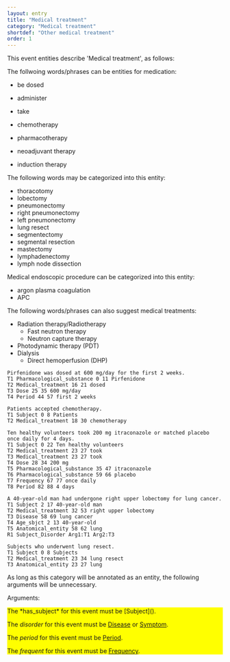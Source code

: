 ```yaml
---
layout: entry
title: "Medical treatment"
category: "Medical treatment"
shortdef: "Other medical treatment"
order: 1
---
```


This event entities describe 'Medical treatment', as follows:

The follwoing words/phrases can be entities for medication:
- be dosed
- administer
- take

- chemotherapy
- pharmacotherapy
- neoadjuvant therapy
- induction therapy

The following words may be categorized into this entity:

- thoracotomy
- lobectomy
- pneumonectomy
- right pneumonectomy
- left pneumonectomy
- lung resect
- segmentectomy
- segmental resection
- mastectomy
- lymphadenectomy
- lymph node dissection

Medical endoscopic procedure can be categorized into this entity:
- argon plasma coagulation
- APC

The following words/phrases can also suggest medical treatments:

- Radiation therapy/Radiotherapy
  - Fast neutron therapy
  - Neutron capture therapy
- Photodynamic therapy (PDT)
- Dialysis
  - Direct hemoperfusion (DHP)

~~~ ann
Pirfenidone was dosed at 600 mg/day for the first 2 weeks.
T1 Pharmacological_substance 0 11 Pirfenidone
T2 Medical_treatment 16 21 dosed
T3 Dose 25 35 600 mg/day
T4 Period 44 57 first 2 weeks
~~~
~~~ ann
Patients accepted chemotherapy.
T1 Subject 0 8 Patients
T2 Medical_treatment 18 30 chemotherapy
~~~
~~~ ann
Ten healthy volunteers took 200 mg itraconazole or matched placebo once daily for 4 days.
T1 Subject 0 22 Ten healthy volunteers
T2 Medical_treatment 23 27 took
T3 Medical_treatment 23 27 took
T4 Dose 28 34 200 mg
T5 Pharmacological_substance 35 47 itraconazole
T6 Pharmacological_substance 59 66 placebo
T7 Frequency 67 77 once daily
T8 Period 82 88 4 days
~~~

~~~ ann
A 40-year-old man had undergone right upper lobectomy for lung cancer.
T1 Subject 2 17 40-year-old man
T2 Medical_treatment 32 53 right upper lobectomy
T3 Disease 58 69 lung cancer
T4 Age_sbjct 2 13 40-year-old
T5 Anatomical_entity 58 62 lung
R1 Subject_Disorder Arg1:T1 Arg2:T3
~~~
~~~ ann
Subjects who underwent lung resect.
T1 Subject 0 8 Subjects
T2 Medical_treatment 23 34 lung resect
T3 Anatomical_entity 23 27 lung
~~~

As long as this category will be annotated as an entity, the following arguments will be unnecessary.

Arguments:
<div style="background-color: yellow" markdown="1">
The *has_subject* for this event must be [Subject]().

The *disorder* for this event must be [Disease]() or [Symptom]().

The *period* for this event must be [Period]().

The *frequent* for this event must be [Frequency]().

</div>
